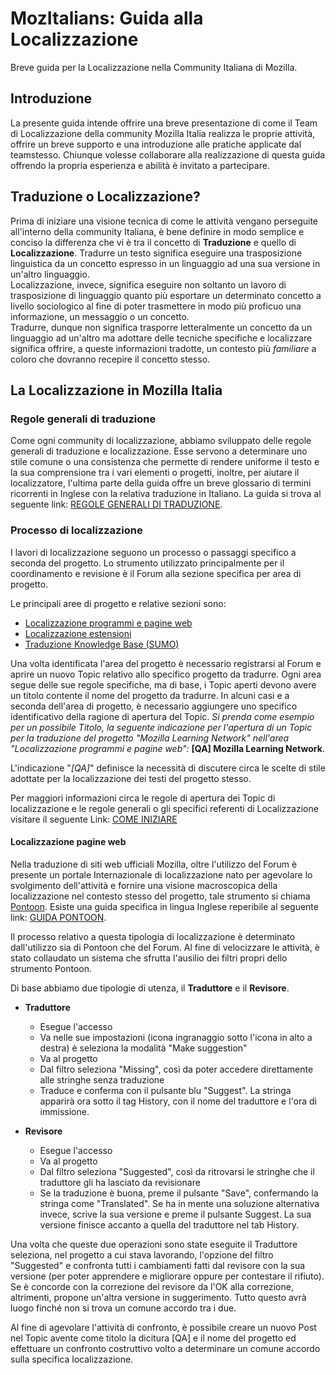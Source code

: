 # MozItalians: Guida alla Localizzazione #

Breve guida per la Localizzazione nella Community Italiana di Mozilla.

## Introduzione ##

La presente guida intende offrire una breve presentazione di come il Team di Localizzazione della community Mozilla Italia realizza le proprie attività, offrire un breve supporto e una introduzione alle pratiche applicate dal teamstesso. Chiunque volesse collaborare alla realizzazione di questa guida offrendo la propria esperienza e abilità è invitato a partecipare.

## Traduzione o Localizzazione? ##

Prima di iniziare una visione tecnica di come le attività vengano perseguite all'interno della community Italiana, è bene definire in modo semplice e conciso la differenza che vi è tra il concetto di **Traduzione** e quello di **Localizzazione**.
Tradurre un testo significa eseguire una trasposizione linguistica da un concetto espresso in un linguaggio ad una sua versione 
in un'altro linguaggio.   
Localizzazione, invece, significa eseguire non soltanto un lavoro di trasposizione di linguaggio quanto più esportare un determinato concetto a livello sociologico al fine di poter trasmettere in modo più proficuo una informazione, un messaggio o un concetto.   
Tradurre, dunque non significa trasporre letteralmente un concetto da un linguaggio ad un'altro ma adottare delle tecniche specifiche e localizzare significa offrire, a queste informazioni tradotte, un contesto più *familiare* a coloro che dovranno recepire il concetto stesso. 

## La Localizzazione in Mozilla Italia ##

### Regole generali di traduzione ###
Come ogni community di localizzazione, abbiamo sviluppato delle regole generali di traduzione e localizzazione. Esse servono a determinare uno stile comune o una consistenza che permette di rendere uniforme il testo e la sua comprensione tra i vari elementi o progetti, inoltre, per aiutare il localizzatore, l'ultima parte della guida offre un breve glossario di termini ricorrenti in Inglese con la relativa traduzione in Italiano. La guida si trova al seguente link: [REGOLE GENERALI DI TRADUZIONE](https://www.mozillaitalia.org/home/regole-generali-di-traduzione/).

### Processo di localizzazione ###

I lavori di localizzazione seguono un processo o passaggi specifico a seconda del progetto. Lo strumento utilizzato principalmente per il coordinamento e revisione è il Forum alla sezione specifica per area di progetto. 

Le principali aree di progetto e relative sezioni sono:
* [Localizzazione programmi e pagine web](http://forum.mozillaitalia.org/index.php?board=8.0)
* [Localizzazione estensioni](http://forum.mozillaitalia.org/index.php?board=26.0)
* [Traduzione Knowledge Base (SUMO)](http://forum.mozillaitalia.org/index.php?board=25.0)

Una volta identificata l'area del progetto è necessario registrarsi al Forum e aprire un nuovo Topic relativo allo specifico progetto da tradurre. Ogni area segue delle sue regole specifiche, ma di base, i Topic aperti devono avere un titolo contente il nome del progetto da tradurre. In alcuni casi e a seconda dell'area di progetto, è necessario aggiungere uno specifico identificativo della ragione di apertura del Topic. 
_Si prenda come esempio per un possibile Titolo, la seguente indicazione per l'apertura di un Topic per la traduzione del progetto "Mozilla Learning Network" nell'area "Localizzazione programmi e pagine web":_ **[QA] Mozilla Learning Network**.

L'indicazione "_[QA]_" definisce la necessità di discutere circa le scelte di stile adottate per la localizzazione dei testi del progetto stesso.

Per maggiori informazioni circa le regole di apertura dei Topic di localizzazione e le regole generali o gli specifici referenti di Localizzazione visitare il seguente Link: [COME INIZIARE](https://www.mozillaitalia.org/home/come-iniziare/)

#### Localizzazione pagine web ####

Nella traduzione di siti web ufficiali Mozilla, oltre l'utilizzo del Forum è presente un portale Internazionale di localizzazione nato per agevolare lo svolgimento dell'attività e fornire una visione macroscopica della localizzazione nel contesto stesso del progetto, tale strumento si chiama [Pontoon](https://pontoon.mozilla.org/). 
Esiste una guida specifica in lingua Inglese reperibile al seguente link: [GUIDA PONTOON](https://developer.mozilla.org/it/docs/Mozilla/Localization/Localizing_with_Pontoon).

Il processo relativo a questa tipologia di localizzazione è determinato dall'utilizzo sia di Pontoon che del Forum. Al fine di velocizzare le attività, è stato collaudato un sistema che sfrutta l'ausilio dei filtri propri dello strumento Pontoon.

Di base abbiamo due tipologie di utenza, il **Traduttore** e il **Revisore**.

* **Traduttore**
  - Esegue l'accesso
  - Va nelle sue impostazioni (icona ingranaggio sotto l'icona in alto a destra) è seleziona la modalità "Make suggestion"
  - Va al progetto
  - Dal filtro seleziona "Missing", così da poter accedere direttamente alle stringhe senza traduzione
  - Traduce e conferma con il pulsante blu "Suggest". La stringa apparirà ora sotto il tag History, con il nome del traduttore e l'ora di immissione.

* **Revisore**
  - Esegue l'accesso
  - Va al progetto
  - Dal filtro seleziona "Suggested", così da ritrovarsi le stringhe che il traduttore gli ha lasciato da revisionare
  - Se la traduzione è buona, preme il pulsante "Save", confermando la stringa come "Translated". Se ha in mente una soluzione alternativa invece, scrive la sua versione e preme il pulsante Suggest. La sua versione finisce accanto a quella del traduttore nel tab History.

Una volta che queste due operazioni sono state eseguite il Traduttore seleziona, nel progetto a cui stava lavorando, l'opzione del filtro "Suggested" e confronta tutti i cambiamenti fatti dal revisore con la sua versione (per poter apprendere e migliorare oppure per contestare il rifiuto).
Se è concorde con la correzione del revisore da l'OK alla correzione, altrimenti, propone un'altra versione in suggerimento.
Tutto questo avrà luogo finché non si trova un comune accordo tra i due.

Al fine di agevolare l'attività di confronto, è possibile creare un nuovo Post nel Topic avente come titolo la dicitura [QA] e il nome del progetto ed effettuare un confronto costruttivo volto a determinare un comune accordo sulla specifica localizzazione. 

